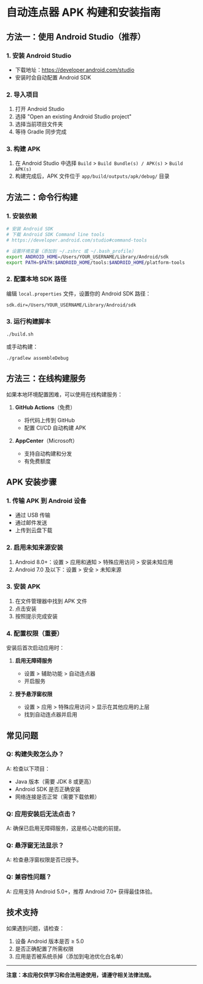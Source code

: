 # 自动连点器 APK 构建和安装指南

## 方法一：使用 Android Studio（推荐）

### 1. 安装 Android Studio
- 下载地址：https://developer.android.com/studio
- 安装时会自动配置 Android SDK

### 2. 导入项目
1. 打开 Android Studio
2. 选择 "Open an existing Android Studio project"
3. 选择当前项目文件夹
4. 等待 Gradle 同步完成

### 3. 构建 APK
1. 在 Android Studio 中选择 `Build` > `Build Bundle(s) / APK(s)` > `Build APK(s)`
2. 构建完成后，APK 文件位于 `app/build/outputs/apk/debug/` 目录

## 方法二：命令行构建

### 1. 安装依赖
```bash
# 安装 Android SDK
# 下载 Android SDK Command line tools
# https://developer.android.com/studio#command-tools

# 设置环境变量（添加到 ~/.zshrc 或 ~/.bash_profile）
export ANDROID_HOME=/Users/YOUR_USERNAME/Library/Android/sdk
export PATH=$PATH:$ANDROID_HOME/tools:$ANDROID_HOME/platform-tools
```

### 2. 配置本地 SDK 路径
编辑 `local.properties` 文件，设置你的 Android SDK 路径：
```
sdk.dir=/Users/YOUR_USERNAME/Library/Android/sdk
```

### 3. 运行构建脚本
```bash
./build.sh
```

或手动构建：
```bash
./gradlew assembleDebug
```

## 方法三：在线构建服务

如果本地环境配置困难，可以使用在线构建服务：

1. **GitHub Actions**（免费）
   - 将代码上传到 GitHub
   - 配置 CI/CD 自动构建 APK

2. **AppCenter**（Microsoft）
   - 支持自动构建和分发
   - 有免费额度

## APK 安装步骤

### 1. 传输 APK 到 Android 设备
- 通过 USB 传输
- 通过邮件发送
- 上传到云盘下载

### 2. 启用未知来源安装
1. Android 8.0+：设置 > 应用和通知 > 特殊应用访问 > 安装未知应用
2. Android 7.0 及以下：设置 > 安全 > 未知来源

### 3. 安装 APK
1. 在文件管理器中找到 APK 文件
2. 点击安装
3. 按照提示完成安装

### 4. 配置权限（重要）
安装后首次启动应用时：

1. **启用无障碍服务**
   - 设置 > 辅助功能 > 自动连点器
   - 开启服务

2. **授予悬浮窗权限**
   - 设置 > 应用 > 特殊应用访问 > 显示在其他应用的上层
   - 找到自动连点器并启用

## 常见问题

### Q: 构建失败怎么办？
A: 检查以下项目：
- Java 版本（需要 JDK 8 或更高）
- Android SDK 是否正确安装
- 网络连接是否正常（需要下载依赖）

### Q: 应用安装后无法点击？
A: 确保已启用无障碍服务，这是核心功能的前提。

### Q: 悬浮窗无法显示？
A: 检查悬浮窗权限是否已授予。

### Q: 兼容性问题？
A: 应用支持 Android 5.0+，推荐 Android 7.0+ 获得最佳体验。

## 技术支持

如果遇到问题，请检查：
1. 设备 Android 版本是否 ≥ 5.0
2. 是否正确配置了所需权限
3. 应用是否被系统杀掉（添加到电池优化白名单）

---

**注意：本应用仅供学习和合法用途使用，请遵守相关法律法规。**
